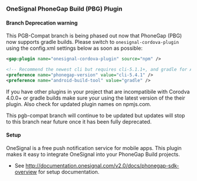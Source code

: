 ### OneSignal PhoneGap Build (PBG) Plugin

#### Branch Deprecation warning
This PGB-Compat branch is being phased out now that PhoneGap (PBG) now supports gradle builds. Please switch to `onesignal-cordova-plugin` using the config.xml settings below as soon as possible:
```xml
<gap:plugin name="onesignal-cordova-plugin" source="npm" />

<!-- Recommend the newest cli but requires cli-5.1.1+, and gradle for Android. -->
<preference name="phonegap-version" value="cli-5.4.1" />
<preference name="android-build-tool" value="gradle" />
```

If you have other plugins in your project that are incompatibile with Corodva 4.0.0+ or gradle builds make sure your using the latest version of the their plugin. Also check for updated plugin names on npmjs.com.

This pgb-compat branch will continue to be updated but updates will stop to this branch near future once it has been fully deprecated.

#### Setup

OneSignal is a free push notification service for mobile apps. This plugin makes it easy to integrate OneSignal into your PhoneGap Build projects.

- See http://documentation.onesignal.com/v2.0/docs/phonegap-sdk-overview for setup documentation.